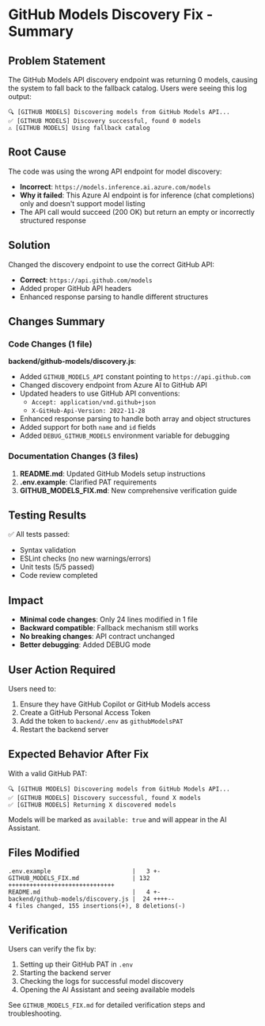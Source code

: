 # GitHub Models Discovery Fix - Summary

## Problem Statement
The GitHub Models API discovery endpoint was returning 0 models, causing the system to fall back to the fallback catalog. Users were seeing this log output:
```
🔍 [GITHUB MODELS] Discovering models from GitHub Models API...
✅ [GITHUB MODELS] Discovery successful, found 0 models
⚠️ [GITHUB MODELS] Using fallback catalog
```

## Root Cause
The code was using the wrong API endpoint for model discovery:
- **Incorrect**: `https://models.inference.ai.azure.com/models`
- **Why it failed**: This Azure AI endpoint is for inference (chat completions) only and doesn't support model listing
- The API call would succeed (200 OK) but return an empty or incorrectly structured response

## Solution
Changed the discovery endpoint to use the correct GitHub API:
- **Correct**: `https://api.github.com/models`
- Added proper GitHub API headers
- Enhanced response parsing to handle different structures

## Changes Summary

### Code Changes (1 file)
**backend/github-models/discovery.js**:
- Added `GITHUB_MODELS_API` constant pointing to `https://api.github.com`
- Changed discovery endpoint from Azure AI to GitHub API
- Updated headers to use GitHub API conventions:
  - `Accept: application/vnd.github+json`
  - `X-GitHub-Api-Version: 2022-11-28`
- Enhanced response parsing to handle both array and object structures
- Added support for both `name` and `id` fields
- Added `DEBUG_GITHUB_MODELS` environment variable for debugging

### Documentation Changes (3 files)
1. **README.md**: Updated GitHub Models setup instructions
2. **.env.example**: Clarified PAT requirements
3. **GITHUB_MODELS_FIX.md**: New comprehensive verification guide

## Testing Results
✅ All tests passed:
- Syntax validation
- ESLint checks (no new warnings/errors)
- Unit tests (5/5 passed)
- Code review completed

## Impact
- **Minimal code changes**: Only 24 lines modified in 1 file
- **Backward compatible**: Fallback mechanism still works
- **No breaking changes**: API contract unchanged
- **Better debugging**: Added DEBUG mode

## User Action Required
Users need to:
1. Ensure they have GitHub Copilot or GitHub Models access
2. Create a GitHub Personal Access Token
3. Add the token to `backend/.env` as `githubModelsPAT`
4. Restart the backend server

## Expected Behavior After Fix
With a valid GitHub PAT:
```
🔍 [GITHUB MODELS] Discovering models from GitHub Models API...
✅ [GITHUB MODELS] Discovery successful, found X models
✅ [GITHUB MODELS] Returning X discovered models
```

Models will be marked as `available: true` and will appear in the AI Assistant.

## Files Modified
```
.env.example                       |   3 +-
GITHUB_MODELS_FIX.md               | 132 ++++++++++++++++++++++++++++++
README.md                          |   4 +-
backend/github-models/discovery.js |  24 ++++--
4 files changed, 155 insertions(+), 8 deletions(-)
```

## Verification
Users can verify the fix by:
1. Setting up their GitHub PAT in `.env`
2. Starting the backend server
3. Checking the logs for successful model discovery
4. Opening the AI Assistant and seeing available models

See `GITHUB_MODELS_FIX.md` for detailed verification steps and troubleshooting.
